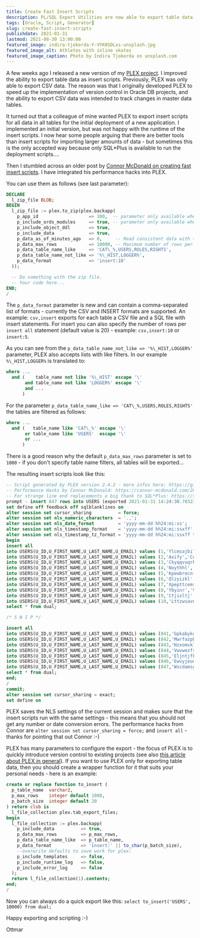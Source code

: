 ```yaml
---
title: Create Fast Insert Scripts
description: PL/SQL Export Utilities are now able to export table data as insert scripts
tags: [Oracle, Script, Generator]
slug: create-fast-insert-scripts
publishdate: 2021-01-31
lastmod: 2021-08-30 13:00:00
featured_image: indira-tjokorda-Y-VYK0SDLxs-unsplash.jpg
featured_image_alt: Athletes with inline skates
featured_image_caption: Photo by Indira Tjokorda on unsplash.com
---
```


A few weeks ago I released a new version of my [PLEX project](https://github.com/ogobrecht/plex). I improved the ability to export table data as insert scripts. Previously, PLEX was only able to export CSV data. The reason was that I originally developed PLEX to speed up the implementation of version control in Oracle DB projects, and the ability to export CSV data was intended to track changes in master data tables.

It turned out that a colleague of mine wanted PLEX to export insert scripts for all data in all tables for the initial deployment of a new application. I implemented an initial version, but was not happy with the runtime of the insert scripts. I now hear some people arguing that there are better tools than insert scripts for importing larger amounts of data - but sometimes this is the only accepted way because only SQL*Plus is available to run the deployment scripts....

Then I stumbled across an older post by [Connor McDonald on creating fast insert scripts](https://connor-mcdonald.com/2019/05/17/hacking-together-faster-inserts/). I have integrated his performance hacks into PLEX.

You can use them as follows (see last parameter):

```sql
DECLARE
  l_zip_file BLOB;
BEGIN
  l_zip_file := plex.to_zip(plex.backapp(
    p_app_id                   => 100,  -- parameter only available when APEX is installed
    p_include_ords_modules     => true, -- parameter only available when ORDS is installed
    p_include_object_ddl       => true,
    p_include_data             => true,
    p_data_as_of_minutes_ago   => 0,     -- Read consistent data with the resulting timestamp (SCN). Defaults to 0.
    p_data_max_rows            => 10000, -- Maximum number of rows per table. Defaults to 1000.
    p_data_table_name_like     => 'CAT\_%,USERS,ROLES,RIGHTS',
    p_data_table_name_not_like => '%\_HIST,LOGGER%',
    p_data_format              => 'insert:10'
  ));

  -- Do something with the zip file.
  -- Your code here...
END;
/
```

The `p_data_format` parameter is new and can contain a comma-separated list of formats - currently the CSV and INSERT formats are supported. An example: `csv,insert` exports for each table a CSV file and a SQL file with insert statements. For insert you can also specify the number of rows per `insert all` statement (default value is 20) - example: `csv,insert:10` or `insert:5`.

As you can see from the `p_data_table_name_not_like => '%\_HIST,LOGGER%'` parameter, PLEX also accepts lists with like filters. In our example `%\_HIST,LOGGER%` is translated to:

```sql
where ... 
  and (    table_name not like '%\_HIST' escape '\' 
       and table_name not like 'LOGGER%' escape '\'
       and ...
      )
```

For the parameter `p_data_table_name_like => 'CAT\_%,USERS,ROLES,RIGHTS'` the tables are filtered as follows:

```sql
where ... 
  and (   table_name like 'CAT\_%' escape '\' 
       or table_name like 'USERS'  escape '\' 
       or ...
      )
```

There is a good reason why the default `p_data_max_rows` parameter is set to `1000` - if you don't specify table name filters, all tables will be exported...

The resulting insert scripts look like this:

```sql
-- Script generated by PLEX version 2.4.2 - more infos here: https://github.com/ogobrecht/plex
-- Performance Hacks by Connor McDonald: https://connor-mcdonald.com/2019/05/17/hacking-together-faster-inserts/
-- For strange line end replacements a big thank to SQL*Plus: https://support.oracle.com/epmos/faces/DocumentDisplay?id=2377701.1 (SQL Failed With ORA-1756 In Sqlplus But Works In SQL Developer)
prompt - insert 847 rows into USERS (exported 2021-01-31 14:24:30.703234000 +00:00)
set define off feedback off sqlblanklines on
alter session set cursor_sharing          = force;
alter session set nls_numeric_characters  = '.,';
alter session set nls_date_format         = 'yyyy-mm-dd hh24:mi:ss';
alter session set nls_timestamp_format    = 'yyyy-mm-dd hh24:mi:ssxff';
alter session set nls_timestamp_tz_format = 'yyyy-mm-dd hh24:mi:ssxff tzr';
begin
insert all
into USERS(U_ID,U_FIRST_NAME,U_LAST_NAME,U_EMAIL) values (1,'Ylcmsajbil','Fojkjryntnixzfh','qvspjgvwmtbi@ghovilkddx.mly')
into USERS(U_ID,U_FIRST_NAME,U_LAST_NAME,U_EMAIL) values (2,'Axify','Cofjlkwzxytdih','ajgttnqlds@minokpyfo.gu')
into USERS(U_ID,U_FIRST_NAME,U_LAST_NAME,U_EMAIL) values (3,'Ckyqqvuqrkuktb','Igacqwp','qpygabuhbrs@nsjxpgjlle.ze')
into USERS(U_ID,U_FIRST_NAME,U_LAST_NAME,U_EMAIL) values (4,'Noythhl','Gausfu','ngmgsbr@duyxqzn.hmyo')
into USERS(U_ID,U_FIRST_NAME,U_LAST_NAME,U_EMAIL) values (5,'Kpewbrecnfzsi','Nwbsnjh','xwlhcfaxko@uhqsibdojjp.hsm')
into USERS(U_ID,U_FIRST_NAME,U_LAST_NAME,U_EMAIL) values (6,'Qlzyizkl','Gwnaojlvyud','kzndqj@nsosenf.fm')
into USERS(U_ID,U_FIRST_NAME,U_LAST_NAME,U_EMAIL) values (7,'Xpepttcemrd','Ktaqqdnqyfvc','uhbnzezvz@buiptt.lkrm')
into USERS(U_ID,U_FIRST_NAME,U_LAST_NAME,U_EMAIL) values (8,'Ybyinr','Vngairocujhy','igvfzoegbh@hsepkqiwbst.evs')
into USERS(U_ID,U_FIRST_NAME,U_LAST_NAME,U_EMAIL) values (9,'Ctjixltj','Yvsiei','ozpspssyw@vooiyfuf.xeh')
into USERS(U_ID,U_FIRST_NAME,U_LAST_NAME,U_EMAIL) values (10,'Lttzwsavnozxu','Kcyjalvzrl','yvwowaqrpku@dyapdumb.fvi')
select * from dual;

/* S N I P */

insert all
into USERS(U_ID,U_FIRST_NAME,U_LAST_NAME,U_EMAIL) values (841,'Gpkabykoveq','Gljhlrijqop','imnhrheyr@ypccyiu.ah')
into USERS(U_ID,U_FIRST_NAME,U_LAST_NAME,U_EMAIL) values (842,'Mwrfazphbvmekpw','Kxirzfth','fxoatt@frlbwbn.tf')
into USERS(U_ID,U_FIRST_NAME,U_LAST_NAME,U_EMAIL) values (843,'Hzxomvkliaxl','Mstdrrmgfmsy','gpeidglzwfa@hwyumsansy.fet')
into USERS(U_ID,U_FIRST_NAME,U_LAST_NAME,U_EMAIL) values (844,'Vwvwezfsd','Xtfouojiymtlu','zgsdtowsvt@ywfngnijgts.ozd')
into USERS(U_ID,U_FIRST_NAME,U_LAST_NAME,U_EMAIL) values (845,'Eljntjfkxx','Sifgii','gksggat@ubfmmdopqy.ly')
into USERS(U_ID,U_FIRST_NAME,U_LAST_NAME,U_EMAIL) values (846,'Ewvyjeudjb','Anihlpdgeg','gietuk@ezciwejuedy.nuf')
into USERS(U_ID,U_FIRST_NAME,U_LAST_NAME,U_EMAIL) values (847,'Wscdamsgssmouf','Omtaofvlrjs','jrwyzftmbmo@gjylnuez.esq')
select * from dual;
end;
/
commit;
alter session set cursor_sharing = exact;
set define on
```

PLEX saves the NLS settings of the current session and makes sure that the insert scripts run with the same settings - this means that you should not get any number or date conversion errors. The performance hacks from Connor are `alter session set cursor_sharing = force;` and `insert all` - thanks for pointing that out Connor :-)

PLEX has many parameters to configure the export - the focus of PLEX is to quickly introduce version control to existing projects (see also [this article about PLEX in general](/posts/2018-08-26-plex-plsql-export-utilities/)). If you want to use PLEX only for exporting table data, then you should create a wrapper function for it that suits your personal needs - here is an example:

```sql
create or replace function to_insert (
  p_table_name  varchar2,
  p_max_rows    integer default 1000,
  p_batch_size  integer default 20
) return clob is
  l_file_collection plex.tab_export_files;
begin
  l_file_collection := plex.backapp(
    p_include_data          => true,
    p_data_max_rows         => p_max_rows,
    p_data_table_name_like  => p_table_name,
    p_data_format           => 'insert:' || to_char(p_batch_size),
    --overwrite defaults to save work for plex:
    p_include_templates     => false,
    p_include_runtime_log   => false,
    p_include_error_log     => false
  );
  return l_file_collection(1).contents;
end;
/
```

Now you can always do a quick export like this: `select to_insert('USERS', 10000) from dual;`

Happy exporting and scripting :-)

Ottmar
